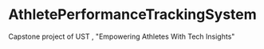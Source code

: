 # AthletePerformanceTrackingSystem
Capstone project of UST , "Empowering Athletes With Tech Insights"
